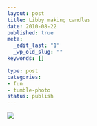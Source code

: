 ```yaml
--- 
layout: post
title: Libby making candles
date: 2010-08-22
published: true
meta: 
  _edit_last: "1"
  _wp_old_slug: ""
keywords: []

type: post
categories: 
- fun
- tumble-photo
status: publish
---
```

[![](http://liblab.net/andyeick/files/2010/08/photo4-300x224.jpg)](http://liblab.net/andyeick/blog/2010/08/22/libby-making-candles-3/back-camera-6/)
